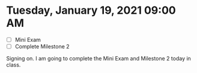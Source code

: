 # Tuesday, January 19, 2021 09:00 AM
- [ ] Mini Exam
- [ ] Complete Milestone 2

Signing on. I am going to complete the Mini Exam and Milestone 2 today in class.

